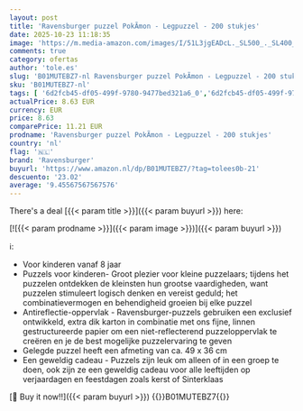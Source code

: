 ```yaml
---
layout: post
title: 'Ravensburger puzzel PokÃmon - Legpuzzel - 200 stukjes'
date: 2025-10-23 11:18:35
image: 'https://m.media-amazon.com/images/I/51L3jgEADcL._SL500_._SL400_.jpg'
comments: true
category: ofertas
author: 'tole.es'
slug: 'B01MUTEBZ7-nl Ravensburger puzzel PokÃmon - Legpuzzel - 200 stukjes'
sku: 'B01MUTEBZ7-nl'
tags: [ '6d2fcb45-df05-499f-9780-9477bed321a6_0','6d2fcb45-df05-499f-9780-9477bed321a6_3701','6d2fcb45-df05-499f-9780-9477bed321a6_5301','8','Arborist Merchandising Root','Legpuzzels','Puzzels','Ravensburger NL PBDD 2024','Self Service','Special Features Stores','Speelgoed & spellen','ravensburger','🇳🇱', ]
actualPrice: 8.63 EUR
currency: EUR
price: 8.63
comparePrice: 11.21 EUR
prodname: 'Ravensburger puzzel PokÃmon - Legpuzzel - 200 stukjes'
country: 'nl'
flag: '🇳🇱'
brand: 'Ravensburger'
buyurl: 'https://www.amazon.nl/dp/B01MUTEBZ7/?tag=tolees0b-21'
descuento: '23.02'
average: '9.45567567567576'
---
```


There's a deal [{{< param title >}}]({{< param buyurl >}})  here:

[![{{< param prodname >}}]({{< param image >}})]({{< param buyurl >}})

ℹ️:

- Voor kinderen vanaf 8 jaar
- Puzzels voor kinderen- Groot plezier voor kleine puzzelaars; tijdens het puzzelen ontdekken de kleinsten hun grootse vaardigheden, want puzzelen stimuleert logisch denken en vereist geduld; het combinatievermogen en behendigheid groeien bij elke puzzel
- Antireflectie-oppervlak - Ravensburger-puzzels gebruiken een exclusief ontwikkeld, extra dik karton in combinatie met ons fijne, linnen gestructureerde papier om een ​​niet-reflecterend puzzeloppervlak te creëren en je de best mogelijke puzzelervaring te geven
- Gelegde puzzel heeft een afmeting van ca. 49 x 36 cm
- Een geweldig cadeau - Puzzels zijn leuk om alleen of in een groep te doen, ook zijn ze een geweldig cadeau voor alle leeftijden op verjaardagen en feestdagen zoals kerst of Sinterklaas

[🛒 Buy it now!!]({{< param buyurl >}})
{{<world>}}B01MUTEBZ7{{</world>}}
